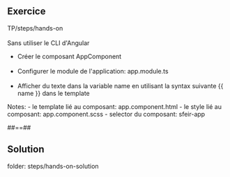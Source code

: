 <!-- .slide: class="sfeir-bg-pink exercice" -->
## Exercice
TP/steps/hands-on<br><br>
Sans utiliser le CLI d'Angular
<ul>
    <li>Créer le composant AppComponent</li><br>
    <li>Configurer le module de l'application: app.module.ts</li><br>
    <li>Afficher du texte dans la variable name en utilisant la syntax suivante {{ name }} dans le template</li>
</ul>
Notes:
- le template lié au composant: app.component.html
- le style lié au composant: app.component.scss
- selector du composant: sfeir-app

##==##

<!-- .slide: class="sfeir-bg-blue exercice" -->
## Solution
<span class="bold full-center">folder: steps/hands-on-solution</span>
